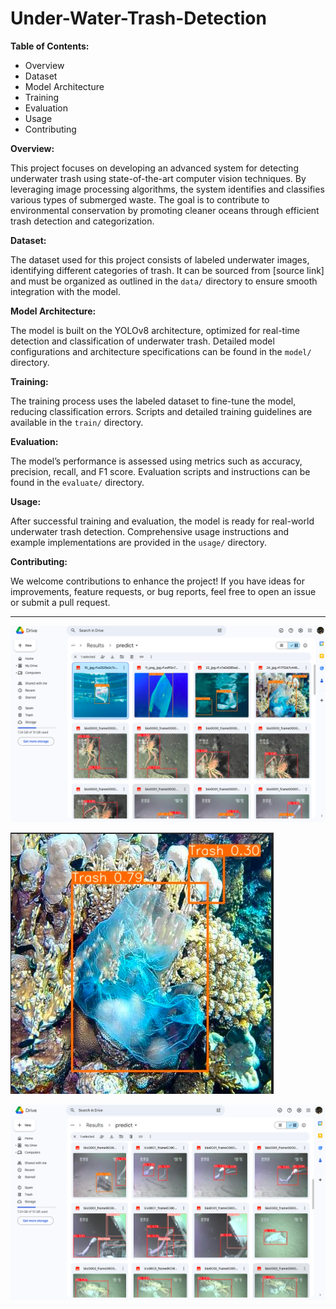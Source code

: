 # Under-Water-Trash-Detection

**Table of Contents:**

- Overview
- Dataset
- Model Architecture
- Training
- Evaluation
- Usage
- Contributing

**Overview:**

This project focuses on developing an advanced system for detecting underwater trash using state-of-the-art computer vision techniques. By leveraging image processing algorithms, the system identifies and classifies various types of submerged waste. The goal is to contribute to environmental conservation by promoting cleaner oceans through efficient trash detection and categorization.

**Dataset:**

The dataset used for this project consists of labeled underwater images, identifying different categories of trash. It can be sourced from [source link] and must be organized as outlined in the `data/` directory to ensure smooth integration with the model.

**Model Architecture:**

The model is built on the YOLOv8 architecture, optimized for real-time detection and classification of underwater trash. Detailed model configurations and architecture specifications can be found in the `model/` directory.

**Training:**

The training process uses the labeled dataset to fine-tune the model, reducing classification errors. Scripts and detailed training guidelines are available in the `train/` directory.

**Evaluation:**

The model’s performance is assessed using metrics such as accuracy, precision, recall, and F1 score. Evaluation scripts and instructions can be found in the `evaluate/` directory.

**Usage:**

After successful training and evaluation, the model is ready for real-world underwater trash detection. Comprehensive usage instructions and example implementations are provided in the `usage/` directory.

**Contributing:**

We welcome contributions to enhance the project! If you have ideas for improvements, feature requests, or bug reports, feel free to open an issue or submit a pull request.

---
![Under Water Trash Detection Result](https://github.com/LavishVaishnav/Under-Water-Trash-Detection/blob/main/ResultImage1.png)

![Under Water Trash Detection Result 2](https://github.com/LavishVaishnav/Under-Water-Trash-Detection/blob/main/ResultImage2.png)

![Under Water Trash Detection Result 3](https://github.com/LavishVaishnav/Under-Water-Trash-Detection/blob/main/ResultImage3.png)




